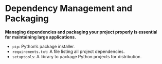 # Dependency Management and Packaging

**Managing dependencies and packaging your project properly is essential for maintaining large applications.**

- `pip`: Python’s package installer.
- `requirements.txt`: A file listing all project dependencies.
- `setuptools`: A library to package Python projects for distribution.
